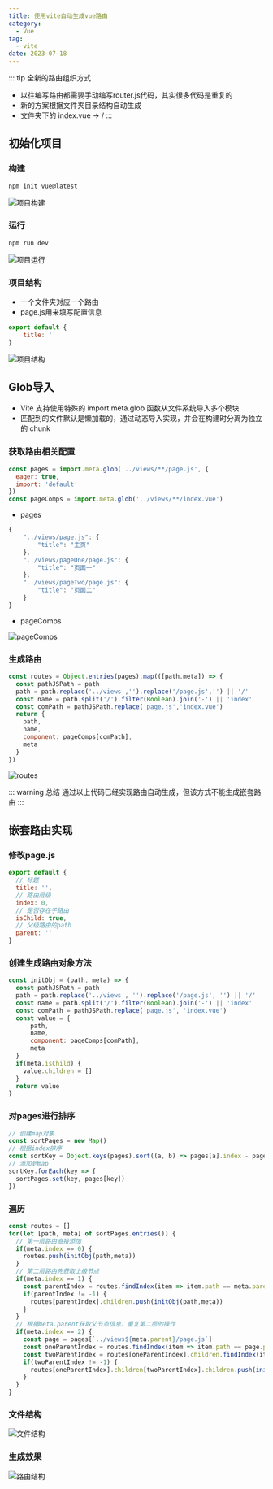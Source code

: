 ```yaml
---
title: 使用vite自动生成vue路由
category:
  - Vue
tag:
  - vite
date: 2023-07-18
---
```


::: tip 全新的路由组织方式
- 以往编写路由都需要手动编写router.js代码，其实很多代码是重复的
- 新的方案根据文件夹目录结构自动生成
- 文件夹下的 index.vue -> /
:::

## 初始化项目
### 构建
```js
npm init vue@latest
```
![项目构建](../../.vuepress/public/assets/images/vue_001.png)
### 运行
```js
npm run dev
```
![项目运行](../../.vuepress/public/assets/images/vue_002.png)
### 项目结构
- 一个文件夹对应一个路由
- page.js用来填写配置信息
```js
export default {
    title: ''
}
```
![项目结构](../../.vuepress/public/assets/images/vue_003.png)

## Glob导入
- Vite 支持使用特殊的 import.meta.glob 函数从文件系统导入多个模块
- 匹配到的文件默认是懒加载的，通过动态导入实现，并会在构建时分离为独立的 chunk
### 获取路由相关配置
```js
const pages = import.meta.glob('../views/**/page.js', {
  eager: true,
  import: 'default'
})
const pageComps = import.meta.glob('../views/**/index.vue')
```
- pages
```js
{
    "../views/page.js": {
        "title": "主页"
    },
    "../views/pageOne/page.js": {
        "title": "页面一"
    },
    "../views/pageTwo/page.js": {
        "title": "页面二"
    }
}
```
- pageComps

![pageComps](../../.vuepress/public/assets/images/vue_004.png)
### 生成路由
```js
const routes = Object.entries(pages).map(([path,meta]) => {
  const pathJSPath = path
  path = path.replace('../views','').replace('/page.js','') || '/'
  const name = path.split('/').filter(Boolean).join('-') || 'index'
  const comPath = pathJSPath.replace('page.js','index.vue')
  return {
    path,
    name,
    component: pageComps[comPath],
    meta
  }
})
```

![routes](../../.vuepress/public/assets/images/vue_005.png)

::: warning 总结
通过以上代码已经实现路由自动生成，但该方式不能生成嵌套路由
:::

## 嵌套路由实现
### 修改page.js
```js
export default {
  // 标题
  title: '',
  // 路由层级
  index: 0,
  // 是否存在子路由
  isChild: true,
  // 父级路由的path
  parent: ''
}
```
### 创建生成路由对象方法
```js
const initObj = (path, meta) => {
  const pathJSPath = path
  path = path.replace('../views', '').replace('/page.js', '') || '/'
  const name = path.split('/').filter(Boolean).join('-') || 'index'
  const comPath = pathJSPath.replace('page.js', 'index.vue')
  const value = {
      path,
      name,
      component: pageComps[comPath],
      meta
  }
  if(meta.isChild) {
    value.children = []
  }
  return value
}
```
### 对pages进行排序
```js
// 创建map对象
const sortPages = new Map()
// 根据index排序
const sortKey = Object.keys(pages).sort((a, b) => pages[a].index - pages[b].index)
// 添加到map
sortKey.forEach(key => {
  sortPages.set(key, pages[key])
})
```
### 遍历
```js
const routes = []
for(let [path, meta] of sortPages.entries()) {
  // 第一层路由直接添加
  if(meta.index == 0) {
    routes.push(initObj(path,meta))
  }
  // 第二层路由先获取上级节点
  if(meta.index == 1) {
    const parentIndex = routes.findIndex(item => item.path == meta.parent)
    if(parentIndex != -1) {
      routes[parentIndex].children.push(initObj(path,meta))
    }
  }
  // 根据meta.parent获取父节点信息，重复第二层的操作
  if(meta.index == 2) {
    const page = pages[`../views${meta.parent}/page.js`]
    const oneParentIndex = routes.findIndex(item => item.path == page.parent)
    const twoParentIndex = routes[oneParentIndex].children.findIndex(item => item.path == meta.parent)
    if(twoParentIndex != -1) {
      routes[oneParentIndex].children[twoParentIndex].children.push(initObj(path,meta))
    }
  }
}
```
### 文件结构
![文件结构](../../.vuepress/public/assets/images/vue_006.png)
### 生成效果
![路由结构](../../.vuepress/public/assets/images/vue_007.png)